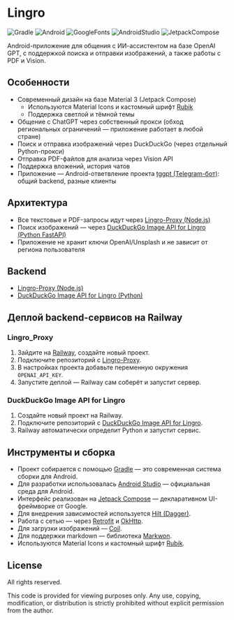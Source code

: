 # Lingro
![Gradle](https://img.shields.io/badge/Gradle-app?style=flat&logo=Gradle&logoColor=%23000000&labelColor=%23babeff&color=%23000000)
![Android](https://img.shields.io/badge/Android-app?style=flat&logo=Android&logoColor=%23000000&labelColor=%233DDC84&color=%23000000)
![GoogleFonts](https://img.shields.io/badge/Google%20Fonts-app?style=flat&logo=Google%20Fonts&color=%23000000)
![AndroidStudio](https://img.shields.io/badge/Android%20Studio-app?style=flat&logo=Android%20Studio&labelColor=%23000000&color=%23000000)
![JetpackCompose](https://img.shields.io/badge/Jetpack%20Compose-app?style=flat&logo=Jetpack%20Compose&labelColor=%23000000&color=%23000000)

Android-приложение для общения с ИИ-ассистентом на базе OpenAI GPT, с поддержкой поиска и отправки изображений, а также работы с PDF и Vision.

## Особенности

- Современный дизайн на базе Material 3 (Jetpack Compose)
  - Используются Material Icons и кастомный шрифт [Rubik](https://fonts.google.com/specimen/Rubik)
  - Поддержка светлой и тёмной темы
- Общение с ChatGPT через собственный прокси (обход региональных ограничений — приложение работает в любой стране)
- Поиск и отправка изображений через DuckDuckGo (через отдельный Python-прокси)
- Отправка PDF-файлов для анализа через Vision API
- Поддержка вложений, история чатов
- Приложение — Android-ответвление проекта [tggpt (Telegram-бот)](https://github.com/mxlskh/tggpt): общий backend, разные клиенты

## Архитектура

- Все текстовые и PDF-запросы идут через [Lingro-Proxy (Node.js)](https://github.com/sockmage/Lingro-Proxy)
- Поиск изображений — через [DuckDuckGo Image API for Lingro (Python FastAPI)](https://github.com/sockmage/DDG-Image-API-for-Lingro)
- Приложение не хранит ключи OpenAI/Unsplash и не зависит от региона пользователя

## Backend

- [Lingro-Proxy (Node.js)](https://github.com/sockmage/Lingro-Proxy)
- [DuckDuckGo Image API for Lingro (Python)](https://github.com/sockmage/DDG-Image-API-for-Lingro)

## Деплой backend-сервисов на Railway

### Lingro_Proxy
1. Зайдите на [Railway](https://railway.app/), создайте новый проект.
2. Подключите репозиторий с [Lingro-Proxy](https://github.com/sockmage/Lingro-Proxy).
3. В настройках проекта добавьте переменную окружения `OPENAI_API_KEY`.
4. Запустите деплой — Railway сам соберёт и запустит сервер.

### DuckDuckGo Image API for Lingro
1. Создайте новый проект на Railway.
2. Подключите репозиторий с [DuckDuckGo Image API for Lingro](https://github.com/sockmage/DDG-Image-API-for-Lingro).
3. Railway автоматически определит Python и запустит сервис.

## Инструменты и сборка

- Проект собирается с помощью [Gradle](https://gradle.org/) — это современная система сборки для Android.
- Для разработки использовалась [Android Studio](https://developer.android.com/studio) — официальная среда для Android.
- Интерфейс реализован на [Jetpack Compose](https://developer.android.com/jetpack/compose) — декларативном UI-фреймворке от Google.
- Для внедрения зависимостей используется [Hilt (Dagger)](https://dagger.dev/hilt/).
- Работа с сетью — через [Retrofit](https://square.github.io/retrofit/) и [OkHttp](https://square.github.io/okhttp/).
- Для загрузки изображений — [Coil](https://coil-kt.github.io/coil/).
- Для поддержки markdown — библиотека [Markwon](https://noties.io/Markwon/).
- Используются Material Icons и кастомный шрифт [Rubik](https://fonts.google.com/specimen/Rubik).

## License

All rights reserved.

This code is provided for viewing purposes only.
Any use, copying, modification, or distribution is strictly prohibited without explicit permission from the author.
